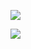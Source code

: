 ![](https://www.nta.go.jp/tmp/831f8828-91b2-4598-97fd-e82433d11674/images/9b439b918a27e5b3d6da0bd03c71544bb5f7334a9711405618e36a41b7bcbdf0.jpg)

![](https://www.nta.go.jp/tmp/831f8828-91b2-4598-97fd-e82433d11674/images/bc9500b76cb1c83164b355f508b8210b6846753b35a49d5e9a63cc33bfa3f1ff.jpg)